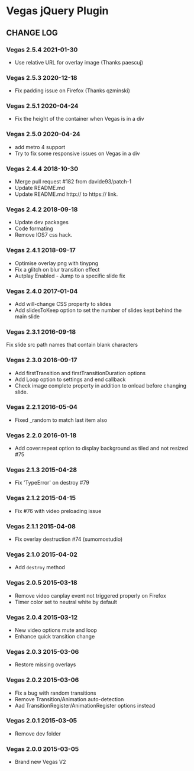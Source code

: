 # Vegas jQuery Plugin

## CHANGE LOG

### Vegas 2.5.4 2021-01-30

* Use relative URL for overlay image (Thanks paescuj)

### Vegas 2.5.3 2020-12-18

* Fix padding issue on Firefox (Thanks qzminski)

### Vegas 2.5.1 2020-04-24

* Fix the height of the container when Vegas is in a div

### Vegas 2.5.0 2020-04-24

* add metro 4 support
* Try to fix some responsive issues on Vegas in a div

### Vegas 2.4.4 2018-10-30

* Merge pull request #182 from davide93/patch-1
* Update README.md
* Update README.md http:// to https:// link.

### Vegas 2.4.2 2018-09-18

* Update dev packages
* Code formating
* Remove IOS7 css hack.

### Vegas 2.4.1 2018-09-17

* Optimise overlay png with tinypng
* Fix a glitch on blur transition effect
* Autplay Enabled - Jump to a specific slide fix

### Vegas 2.4.0 2017-01-04

* Add will-change CSS property to slides
* Add slidesToKeep option to set the number of slides kept behind the main slide

### Vegas 2.3.1 2016-09-18

Fix slide src path names that contain blank characters

### Vegas 2.3.0 2016-09-17

* Add firstTransition and firstTransitionDuration options
* Add Loop option to settings and end callback
* Check image complete property in addition to onload before changing slide.

### Vegas 2.2.1 2016-05-04

* Fixed _random to match last item also

### Vegas 2.2.0 2016-01-18

* Add cover:repeat option to display background as tiled and not resized #75

### Vegas 2.1.3 2015-04-28

* Fix 'TypeError' on destroy #79

### Vegas 2.1.2 2015-04-15

* Fix #76 with video preloading issue

### Vegas 2.1.1 2015-04-08

* Fix overlay destruction #74 (sumomostudio)

### Vegas 2.1.0 2015-04-02

* Add `destroy` method

### Vegas 2.0.5 2015-03-18

* Remove video canplay event not triggered properly on Firefox
* Timer color set to neutral white by default

### Vegas 2.0.4 2015-03-12

* New video options mute and loop
* Enhance quick transition change

### Vegas 2.0.3 2015-03-06

* Restore missing overlays

### Vegas 2.0.2 2015-03-06

* Fix a bug with random transitions
* Remove Transition/Animation auto-detection
* Aad TransitionRegister/AnimationRegister options instead

### Vegas 2.0.1 2015-03-05

* Remove dev folder

### Vegas 2.0.0 2015-03-05

* Brand new Vegas V2
